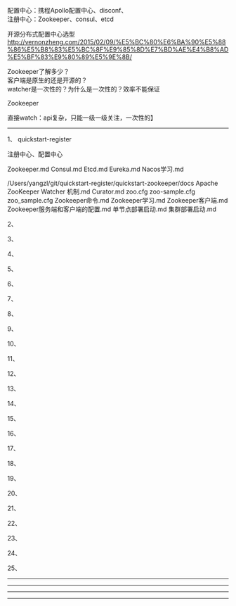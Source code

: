 配置中心：携程Apollo配置中心、disconf、  
注册中心：Zookeeper、consul、etcd   
  
开源分布式配置中心选型  
http://vernonzheng.com/2015/02/09/%E5%BC%80%E6%BA%90%E5%88%86%E5%B8%83%E5%BC%8F%E9%85%8D%E7%BD%AE%E4%B8%AD%E5%BF%83%E9%80%89%E5%9E%8B/  
  
  
Zookeeper了解多少？  
客户端是原生的还是开源的？  
watcher是一次性的？为什么是一次性的？效率不能保证  
  
Zookeeper  
  
直接watch：api复杂，只能一级一级关注，一次性的】  
  
  
  
---------------------------------------------------------------------------------------------------------------------  
  
  
1、 quickstart-register

注册中心、配置中心

Zookeeper.md
Consul.md
Etcd.md
Eureka.md
Nacos学习.md

/Users/yangzl/git/quickstart-register/quickstart-zookeeper/docs 
Apache ZooKeeper Watcher 机制.md
Curator.md
zoo.cfg
zoo-sample.cfg
zoo_sample.cfg
Zookeeper命令.md
Zookeeper学习.md
Zookeeper客户端.md
Zookeeper服务端和客户端的配置.md
单节点部署启动.md
集群部署启动.md  

  
2、  
  
  
3、  
  
  
4、  
  
  
5、  
  
  
6、  
  
  
7、  
  
  
8、  
  
  
9、  
  
  
10、  
  
  
11、  
  
  
12、  
  
  
13、  
  
  
14、  
  
  
15、  
  
  
16、  
  
  
17、  
  
  
18、  
  
  
19、  
  
  
20、  
  
  
21、  
  
  
22、  
  
  
23、  
  
  
24、  
  
  
25、  
  
  
  
  
  
  
  
  
  
  
  
  
---------------------------------------------------------------------------------------------------------------------  
  
---------------------------------------------------------------------------------------------------------------------  
  
---------------------------------------------------------------------------------------------------------------------  
  
---------------------------------------------------------------------------------------------------------------------  
  
